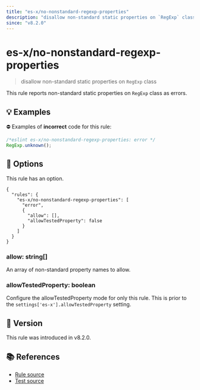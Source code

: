 ```yaml
---
title: "es-x/no-nonstandard-regexp-properties"
description: "disallow non-standard static properties on `RegExp` class"
since: "v8.2.0"
---
```


# es-x/no-nonstandard-regexp-properties
> disallow non-standard static properties on `RegExp` class

This rule reports non-standard static properties on `RegExp` class as errors.

## 💡 Examples

⛔ Examples of **incorrect** code for this rule:

<eslint-playground type="bad">

```js
/*eslint es-x/no-nonstandard-regexp-properties: error */
RegExp.unknown();
```

</eslint-playground>

## 🔧 Options

This rule has an option.

```jsonc
{
  "rules": {
    "es-x/no-nonstandard-regexp-properties": [
      "error",
      {
        "allow": [],
        "allowTestedProperty": false
      }
    ]
  }
}
```

### allow: string[]

An array of non-standard property names to allow.

### allowTestedProperty: boolean

Configure the allowTestedProperty mode for only this rule.
This is prior to the `settings['es-x'].allowTestedProperty` setting.

## 🚀 Version

This rule was introduced in v8.2.0.

## 📚 References

- [Rule source](https://github.com/eslint-community/eslint-plugin-es-x/blob/master/lib/rules/no-nonstandard-regexp-properties.js)
- [Test source](https://github.com/eslint-community/eslint-plugin-es-x/blob/master/tests/lib/rules/no-nonstandard-regexp-properties.js)

